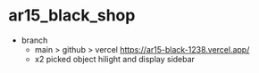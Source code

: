 ﻿# ar15_black_shop

- branch
   - main > github > vercel https://ar15-black-1238.vercel.app/
   - x2 picked object hilight and display sidebar

